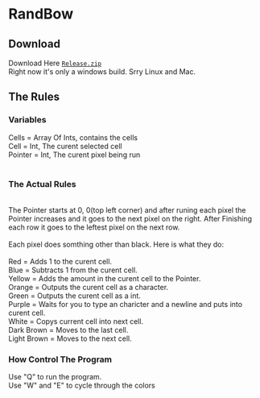 # RandBow

## Download
Download Here [`Release.zip`](https://github.com/arrrowfox/RandBow/blob/main/bin/release/Release.zip)
<br />Right now it's only a windows build. Srry Linux and Mac.

## The Rules

### Variables

Cells = Array Of Ints, contains the cells<br />
Cell = Int, The curent selected cell<br />
Pointer = Int, The curent pixel being run<br />
<br />
### The Actual Rules
<br />
The Pointer starts at 0, 0(top left corner) and after runing each pixel the Pointer increases and it goes to the next pixel on the right. After Finishing each row it goes to the leftest pixel on the next row.
<br />
<br />
Each pixel does somthing other than black. Here is what they do:<br /><br />
Red = Adds 1 to the curent cell. <br />
Blue = Subtracts 1 from the curent cell.<br />
Yellow = Adds the amount in the curent cell to the Pointer.<br />
Orange = Outputs the curent cell as a character.<br />
Green = Outputs the curent cell as a int.<br />
Purple = Waits for you to type an charicter and a newline and puts into curent cell.<br />
White = Copys current cell into next cell.<br />
Dark Brown = Moves to the last cell.<br />
Light Brown = Moves to the next cell.<br />

### How Control The Program

Use "Q" to run the program.<br />
Use "W" and "E" to cycle through the colors<br />
